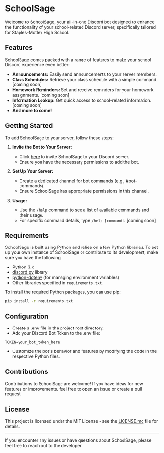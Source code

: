 # SchoolSage

Welcome to SchoolSage, your all-in-one Discord bot designed to enhance the functionality of your school-related Discord server, specifically tailored for Staples-Motley High School.

## Features

SchoolSage comes packed with a range of features to make your school Discord experience even better:

- **Announcements:** Easily send announcements to your server members.
- **Class Schedules:** Retrieve your class schedule with a simple command. [coming soon]
- **Homework Reminders:** Set and receive reminders for your homework assignments. [coming soon]
- **Information Lookup:** Get quick access to school-related information. [coming soon]
- **And more to come!**

## Getting Started

To add SchoolSage to your server, follow these steps:

1. **Invite the Bot to Your Server:**
   - Click [here](#) to invite SchoolSage to your Discord server.
   - Ensure you have the necessary permissions to add the bot.

2. **Set Up Your Server:**
   - Create a dedicated channel for bot commands (e.g., #bot-commands).
   - Ensure SchoolSage has appropriate permissions in this channel.

3. **Usage:**
   - Use the `/help` command to see a list of available commands and their usage.
   - For specific command details, type `/help [command]`. [coming soon]

## Requirements

SchoolSage is built using Python and relies on a few Python libraries. To set up your own instance of SchoolSage or contribute to its development, make sure you have the following:

- Python 3.x
- [discord.py](https://github.com/Rapptz/discord.py) library
- [python-dotenv](https://github.com/theskumar/python-dotenv) (for managing environment variables)
- Other libraries specified in `requirements.txt`.

To install the required Python packages, you can use pip:

```bash
pip install -r requirements.txt
```

## Configuration

- Create a .env file in the project root directory.
- Add your Discord Bot Token to the .env file:

```env
TOKEN=your_bot_token_here
```

- Customize the bot's behavior and features by modifying the code in the respective Python files.

## Contributions

Contributions to SchoolSage are welcome! If you have ideas for new features or improvements, feel free to open an issue or create a pull request.

## License

This project is licensed under the MIT License - see the [LICENSE.md](/LICENSE) file for details.

---------

If you encounter any issues or have questions about SchoolSage, please feel free to reach out to the developer.